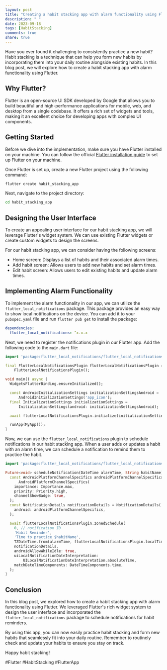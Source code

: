 ```yaml
---
layout: post
title: "Creating a habit stacking app with alarm functionality using Flutter"
description: " "
date: 2023-09-18
tags: [HabitStacking]
comments: true
share: true
---
```


Have you ever found it challenging to consistently practice a new habit? Habit stacking is a technique that can help you form new habits by incorporating them into your daily routine alongside existing habits. In this blog post, we will explore how to create a habit stacking app with alarm functionality using Flutter.

## Why Flutter?

Flutter is an open-source UI SDK developed by Google that allows you to build beautiful and high-performance applications for mobile, web, and desktop from a single codebase. It offers a rich set of widgets and tools, making it an excellent choice for developing apps with complex UI components.

## Getting Started

Before we dive into the implementation, make sure you have Flutter installed on your machine. You can follow the official [Flutter installation guide](https://flutter.dev/docs/get-started/install) to set up Flutter on your machine.

Once Flutter is set up, create a new Flutter project using the following command:

```bash
flutter create habit_stacking_app
```

Next, navigate to the project directory:

```bash
cd habit_stacking_app
```

## Designing the User Interface

To create an appealing user interface for our habit stacking app, we will leverage Flutter's widget system. We can use existing Flutter widgets or create custom widgets to design the screens.

For our habit stacking app, we can consider having the following screens:
- Home screen: Displays a list of habits and their associated alarm times.
- Add habit screen: Allows users to add new habits and set alarm times.
- Edit habit screen: Allows users to edit existing habits and update alarm times.

## Implementing Alarm Functionality

To implement the alarm functionality in our app, we can utilize the `flutter_local_notifications` package. This package provides an easy way to show local notifications on the device. You can add it to your `pubspec.yaml` file and run `flutter pub get` to install the package:

```yaml
dependencies:
  flutter_local_notifications: ^x.x.x
```

Next, we need to register the notifications plugin in our Flutter app. Add the following code to the `main.dart` file:

```dart
import 'package:flutter_local_notifications/flutter_local_notifications.dart';

final FlutterLocalNotificationsPlugin flutterLocalNotificationsPlugin =
    FlutterLocalNotificationsPlugin();

void main() async {
  WidgetsFlutterBinding.ensureInitialized();

  const AndroidInitializationSettings initializationSettingsAndroid =
      AndroidInitializationSettings('app_icon');
  final InitializationSettings initializationSettings =
      InitializationSettings(android: initializationSettingsAndroid);

  await flutterLocalNotificationsPlugin.initialize(initializationSettings);

  runApp(MyApp());
}
```

Now, we can use the `flutter_local_notifications` plugin to schedule notifications in our habit stacking app. When a user adds or updates a habit with an alarm time, we can schedule a notification to remind them to practice the habit.

```dart
import 'package:flutter_local_notifications/flutter_local_notifications.dart';

Future<void> scheduleNotification(DateTime alarmTime, String habitName) async {
  const AndroidPlatformChannelSpecifics androidPlatformChannelSpecifics =
      AndroidPlatformChannelSpecifics(
    importance: Importance.max,
    priority: Priority.high,
    channelShowBadge: true,
  );
  const NotificationDetails notificationDetails = NotificationDetails(
    android: androidPlatformChannelSpecifics,
  );

  await flutterLocalNotificationsPlugin.zonedSchedule(
    0, // notification ID
    'Habit Reminder',
    'Time to practice $habitName',
    TZDateTime.from(alarmTime, flutterLocalNotificationsPlugin.localTimezone),
    notificationDetails,
    androidAllowWhileIdle: true,
    uiLocalNotificationDateInterpretation:
        UILocalNotificationDateInterpretation.absoluteTime,
    matchDateTimeComponents: DateTimeComponents.time,
  );
}
```

## Conclusion

In this blog post, we explored how to create a habit stacking app with alarm functionality using Flutter. We leveraged Flutter's rich widget system to design the user interface and incorporated the `flutter_local_notifications` package to schedule notifications for habit reminders.

By using this app, you can now easily practice habit stacking and form new habits that seamlessly fit into your daily routine. Remember to routinely check and update your habits to ensure you stay on track.

Happy habit stacking!

#Flutter #HabitStacking #FlutterApp
